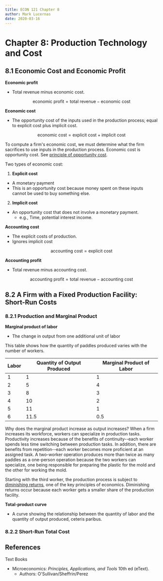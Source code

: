 ```yaml
---
title: ECON 121 Chapter 8
author: Mark Lucernas
date: 2020-03-16
---
```



# Chapter 8: Production Technology and Cost


## 8.1 Economic Cost and Economic Profit

<a name="economic-profit">**Economic profit**</a>

  - Total revenue minus economic cost.

$$
\text{economic profit} = \text{total revenue} - \text{economic cost}
$$

<a name="economic-cost">**Economic cost**</a>

  - The opportunity cost of the inputs used in the production process; equal to
    explicit cost plus implicit cost.

$$
\text{economic cost} = \text{explicit cost} + \text{implicit cost}
$$

To compute a firm's economic cost, we must determine what the firm sacrifices to
use inputs in the production process. Economic cost is opportunity cost. See
[principle of opportunity cost](ch-2#the-principle-of-opportunity-cost).

Two types of economic cost:

  1. <a name="explicit-cost">**Explicit cost**</a>
  - A monetary payment
  - This is an opportunity cost because money spent on these inputs cannot be
    used to buy something else.

  2. <a name="implicit-cost">**Implicit cost**</a>
  - An opportunity cost that does not involve a monetary payment.
    * e.g., Time, potential interest income.

<a name="accounting-cost">**Accounting cost**</a>

  - The explicit costs of production.
  - Ignores implicit cost

$$
\text{accounting cost} = \text{explicit cost}
$$

<a name="accounting-profit">**Accounting profit**</a>

  - Total revenue minus accounting cost.

$$
\text{accounting profit} = \text{total revenue} - \text{accounting cost}
$$


## 8.2 A Firm with a Fixed Production Facility: Short-Run Costs

### 8.2.1 Production and Marginal Product

<a name="marginal-product-of-labor">**Marginal product of labor**</a>

  - The change in output from one additional unit of labor

This table shows how the quantity of paddles produced varies with
the number of workers.

| Labor | Quantity of Output Produced | Marginal Product of Labor |
|-------|-----------------------------|---------------------------|
| 1     | 1                           | 1                         |
| 2     | 5                           | 4                         |
| 3     | 8                           | 3                         |
| 4     | 10                          | 2                         |
| 5     | 11                          | 1                         |
| 6     | 11.5                        | 0.5                       |

Why does the marginal product increase as output increases? When a firm
increases its workforce, workers can specialize in production tasks.
Productivity increases because of the benefits of continuity--each worker spends
less time switching between production tasks. In addition, there are benefits
from repetition--each worker becomes more proficient at an assigned task. A
two-worker operation produces more than twice as many paddles as a one-person
operation because the two workers can specialize, one being responsible for
preparing the plastic for the mold and the other for working the mold.

Starting with the third worker, the production process is subject to
[diminishing returns](ch-2#the-principle-of-diminishing-returns), one of the key
principles of economics. Diminishing returns occur because each worker gets a
smaller share of the production facility.

<a name="total-product-curve">**Total-product curve**</a>

  - A curve showing the relationship between the quantity of labor and the
    quantity of output produced, ceteris paribus.


### 8.2.2 Short-Run Total Cost


References
---

Text Books

  - Microeconomics: _Principles, Applications, and Tools_ 10th ed (eText).
    * Authors: O'Sullivan/Sheffrin/Perez

